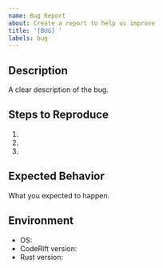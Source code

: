 ```yaml
---
name: Bug Report
about: Create a report to help us improve
title: '[BUG] '
labels: bug
---
```


## Description
A clear description of the bug.

## Steps to Reproduce
1.
2.
3.

## Expected Behavior
What you expected to happen.

## Environment
- OS:
- CodeRift version:
- Rust version:
